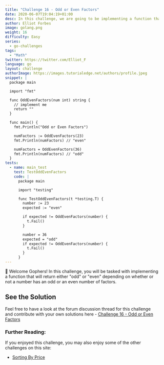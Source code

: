 ```yaml
---
title: "Challenge 16 - Odd or Even Factors"
date: 2020-06-07T19:04:19+01:00
desc: In this challenge, we are going to be implementing a function that will return either "odd" or "even" depending on the number of factors of a number.
author: Elliot Forbes
image: golang.png
weight: 16
difficulty: Easy
series:
  - go-challenges
tags:
  - "Math"
twitter: https://twitter.com/Elliot_F
language: go
layout: challenge
authorImage: https://images.tutorialedge.net/authors/profile.jpeg
snippet: |
  package main

  import "fmt"

  func OddEvenFactors(num int) string {
    // implement me
    return ""
  }

  func main() {
    fmt.Println("Odd or Even Factors")

    numFactors := OddEvenFactors(23)
    fmt.Println(numFactors) // "even"

    numFactors = OddEvenFactors(36)
    fmt.Println(numFactors) // "odd"
  }
tests:
  - name: main_test
    test: TestOddEvenFactors
    code: |
      package main

      import "testing"

      func TestOddEvenFactors(t *testing.T) {
        number := 23
        expected := "even"

        if expected != OddEvenFactors(number) {
          t.Fail()
        }

        number = 36
        expected = "odd"
        if expected != OddEvenFactors(number) {
          t.Fail()
        }
      }
---
```


👋 Welcome Gophers! In this challenge, you will be tasked with implementing a function that will return either "odd" or "even" depending on whether or not a number has an odd or an even number of factors.

## See the Solution

Feel free to have a look at the forum discussion thread for this challenge and contribute with your own solutions here - [Challenge 16 - Odd or Even Factors](https://discuss.tutorialedge.net/t/challenge-16-odd-or-even-factors/38) 

### Further Reading:

If you enjoyed this challenge, you may also enjoy some of the other challenges on this site:

* [Sorting By Price](/challenges/go/sort-by-price/)
